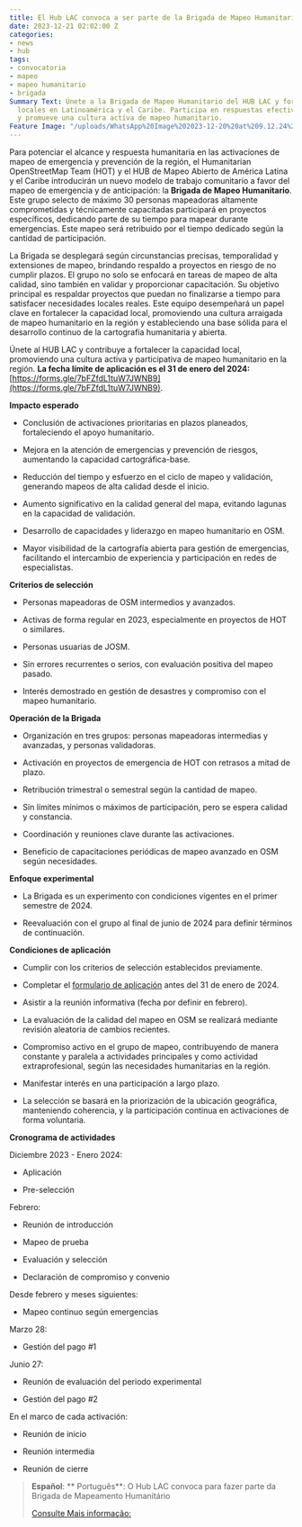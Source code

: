 ```yaml
---
title: El Hub LAC convoca a ser parte de la Brigada de Mapeo Humanitario
date: 2023-12-21 02:02:00 Z
categories:
- news
- hub
tags:
- convocatoria
- mapeo
- mapeo humanitario
- brigada
Summary Text: Únete a la Brigada de Mapeo Humanitario del HUB LAC y fortalece capacidades
  locales en Latinoamérica y el Caribe. Participa en respuestas efectivas a emergencias
  y promueve una cultura activa de mapeo humanitario.
Feature Image: "/uploads/WhatsApp%20Image%202023-12-20%20at%209.12.24%20PM.jpeg"
---
```


Para potenciar el alcance y respuesta humanitaria en las activaciones de mapeo de emergencia y prevención de la región, el Humanitarian OpenStreetMap Team (HOT) y el HUB de Mapeo Abierto de América Latina y el Caribe introducirán un nuevo modelo de trabajo comunitario a favor del mapeo de emergencia y de anticipación: la **Brigada de Mapeo Humanitario**. Este grupo selecto de máximo 30 personas mapeadoras altamente comprometidas y técnicamente capacitadas participará en proyectos específicos, dedicando parte de su tiempo para mapear durante emergencias. Este mapeo será retribuido por el tiempo dedicado según la cantidad de participación.

La Brigada se desplegará según circunstancias precisas, temporalidad y extensiones de mapeo, brindando respaldo a proyectos en riesgo de no cumplir plazos. El grupo no solo se enfocará en tareas de mapeo de alta calidad, sino también en validar y proporcionar capacitación. Su objetivo principal es respaldar proyectos que puedan no finalizarse a tiempo para satisfacer necesidades locales reales. Este equipo desempeñará un papel clave en fortalecer la capacidad local, promoviendo una cultura arraigada de mapeo humanitario en la región y estableciendo una base sólida para el desarrollo continuo de la cartografía humanitaria y abierta.

Únete al HUB LAC y contribuye a fortalecer la capacidad local, promoviendo una cultura activa y participativa de mapeo humanitario en la región. **La fecha límite de aplicación es el 31 de enero del 2024:** [https://forms.gle/7bFZfdL1tuW7JWNB9](https://forms.gle/7bFZfdL1tuW7JWNB9).

**Impacto esperado**

* Conclusión de activaciones prioritarias en plazos planeados, fortaleciendo el apoyo humanitario.

* Mejora en la atención de emergencias y prevención de riesgos, aumentando la capacidad cartográfica-base.

* Reducción del tiempo y esfuerzo en el ciclo de mapeo y validación, generando mapeos de alta calidad desde el inicio.

* Aumento significativo en la calidad general del mapa, evitando lagunas en la capacidad de validación.

* Desarrollo de capacidades y liderazgo en mapeo humanitario en OSM.

* Mayor visibilidad de la cartografía abierta para gestión de emergencias, facilitando el intercambio de experiencia y participación en redes de especialistas.

**Criterios de selección**

* Personas mapeadoras de OSM intermedios y avanzados.

* Activas de forma regular en 2023, especialmente en proyectos de HOT o similares.

* Personas usuarias de JOSM.

* Sin errores recurrentes o serios, con evaluación positiva del mapeo pasado.

* Interés demostrado en gestión de desastres y compromiso con el mapeo humanitario.

**Operación de la Brigada**

* Organización en tres grupos: personas mapeadoras intermedias y avanzadas, y personas validadoras.

* Activación en proyectos de emergencia de HOT con retrasos a mitad de plazo.

* Retribución trimestral o semestral según la cantidad de mapeo.

* Sin límites mínimos o máximos de participación, pero se espera calidad y constancia.

* Coordinación y reuniones clave durante las activaciones.

* Beneficio de capacitaciones periódicas de mapeo avanzado en OSM según necesidades.

**Enfoque experimental**

* La Brigada es un experimento con condiciones vigentes en el primer semestre de 2024.

* Reevaluación con el grupo al final de junio de 2024 para definir términos de continuación.

**Condiciones de aplicación**

* Cumplir con los criterios de selección establecidos previamente.

* Completar el [formulario de aplicación](https://forms.gle/7bFZfdL1tuW7JWNB9) antes del 31 de enero de 2024.

* Asistir a la reunión informativa (fecha por definir en febrero).

* La evaluación de la calidad del mapeo en OSM se realizará mediante revisión aleatoria de cambios recientes.

* Compromiso activo en el grupo de mapeo, contribuyendo de manera constante y paralela a actividades principales y como actividad extraprofesional, según las necesidades humanitarias en la región.

* Manifestar interés en una participación a largo plazo.

* La selección se basará en la priorización de la ubicación geográfica, manteniendo coherencia, y la participación continua en activaciones de forma voluntaria.

**Cronograma de actividades**

Diciembre 2023 - Enero 2024:

* Aplicación

* Pre-selección

Febrero:

* Reunión de introducción

* Mapeo de prueba

* Evaluación y selección

* Declaración de compromiso y convenio

Desde febrero y meses siguientes:

* Mapeo continuo según emergencias

Marzo 28:

* Gestión del pago #1

Junio 27:

* Reunión de evaluación del periodo experimental

* Gestión del pago #2

En el marco de cada activación:

* Reunión de inicio

* Reunión intermedia

* Reunión de cierre

> **Español**:
> ** Português**: O Hub LAC convoca para fazer parte da Brigada de Mapeamento Humanitário
>
> [Consulte Mais informação:](https://www.hotosm.org/updates/o-hub-lac-convoca-para-fazer-parte-da-brigada-de-mapeamento-humanitario/)
